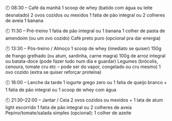 🕗 08:30 – Café da manhã
1 scoop de whey (batido com água ou leite desnatado)
2 ovos cozidos ou mexidos
1 fatia de pão integral ou 2 colheres de aveia
1 banana

🕗 11:30 – Pré-treino
1 fatia de pão integral ou 1 banana
1 colher de pasta de amendoim (ou um ovo cozido)
Café preto puro (opcional pra dar energia)

🕐 13:30 – Pós-treino / Almoço
1 scoop de whey (imediato se quiser)
150g de frango grelhado (ou atum, sardinha, carne magra)
100g de arroz integral ou batata-doce (pode fazer tudo num dia e guardar)
Legumes (brócolis, cenoura, tomate cru etc – pode ser do vapor, congelado ou cru mesmo)
1 ovo cozido (extra se quiser reforçar proteína)

🕕 18:00 – Lanche da tarde
1 iogurte grego zero ou
1 fatia de queijo branco + 1 fatia de pão integral ou
1 scoop de whey com água

🕘 21:30–22:00 – Jantar / Ceia
2 ovos cozidos ou mexidos + 1 lata de atum light escorrido
1 fatia de pão integral ou 2 colheres de aveia
Pepino/tomate/salada simples
(opcional): 1 colher de azeite